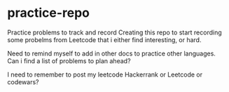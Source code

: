 # practice-repo
Practice problems to track and record
Creating this repo to start recording some probelms from Leetcode that i either find interesting, or hard.

Need to remind myself to add in other docs to practice other languages.
Can i find a list of problems to plan ahead?


I need to remember to post my leetcode
Hackerrank or Leetcode or codewars?
